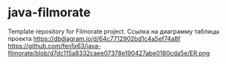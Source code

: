 # java-filmorate
Template repository for Filmorate project.
Ссылка на диаграмму таблицы проекта
https://dbdiagram.io/d/64c7712902bd1c4a5ef74a8f
https://github.com/fen1x63/java-filmorate/blob/d7dc115a8332caee07378e190427abe0180cda5e/ER.png
